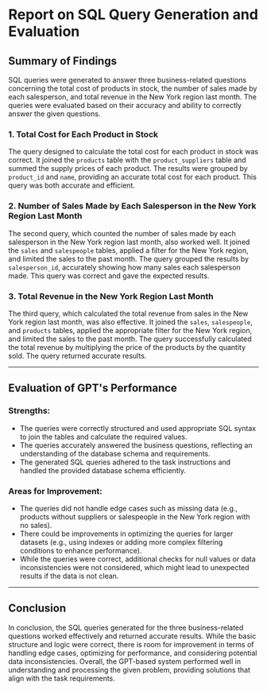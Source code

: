 # Report on SQL Query Generation and Evaluation

## Summary of Findings

SQL queries were generated to answer three business-related questions concerning the total cost of products in stock, the number of sales made by each salesperson, and total revenue in the New York region last month. The queries were evaluated based on their accuracy and ability to correctly answer the given questions.

### 1. Total Cost for Each Product in Stock

The query designed to calculate the total cost for each product in stock was correct. It joined the `products` table with the `product_suppliers` table and summed the supply prices of each product. The results were grouped by `product_id` and `name`, providing an accurate total cost for each product. This query was both accurate and efficient.

### 2. Number of Sales Made by Each Salesperson in the New York Region Last Month

The second query, which counted the number of sales made by each salesperson in the New York region last month, also worked well. It joined the `sales` and `salespeople` tables, applied a filter for the New York region, and limited the sales to the past month. The query grouped the results by `salesperson_id`, accurately showing how many sales each salesperson made. This query was correct and gave the expected results.

### 3. Total Revenue in the New York Region Last Month

The third query, which calculated the total revenue from sales in the New York region last month, was also effective. It joined the `sales`, `salespeople`, and `products` tables, applied the appropriate filter for the New York region, and limited the sales to the past month. The query successfully calculated the total revenue by multiplying the price of the products by the quantity sold. The query returned accurate results.

---

## Evaluation of GPT's Performance

### Strengths:
- The queries were correctly structured and used appropriate SQL syntax to join the tables and calculate the required values.
- The queries accurately answered the business questions, reflecting an understanding of the database schema and requirements.
- The generated SQL queries adhered to the task instructions and handled the provided database schema efficiently.

### Areas for Improvement:
- The queries did not handle edge cases such as missing data (e.g., products without suppliers or salespeople in the New York region with no sales).
- There could be improvements in optimizing the queries for larger datasets (e.g., using indexes or adding more complex filtering conditions to enhance performance).
- While the queries were correct, additional checks for null values or data inconsistencies were not considered, which might lead to unexpected results if the data is not clean.

---

## Conclusion

In conclusion, the SQL queries generated for the three business-related questions worked effectively and returned accurate results. While the basic structure and logic were correct, there is room for improvement in terms of handling edge cases, optimizing for performance, and considering potential data inconsistencies. Overall, the GPT-based system performed well in understanding and processing the given problem, providing solutions that align with the task requirements.
